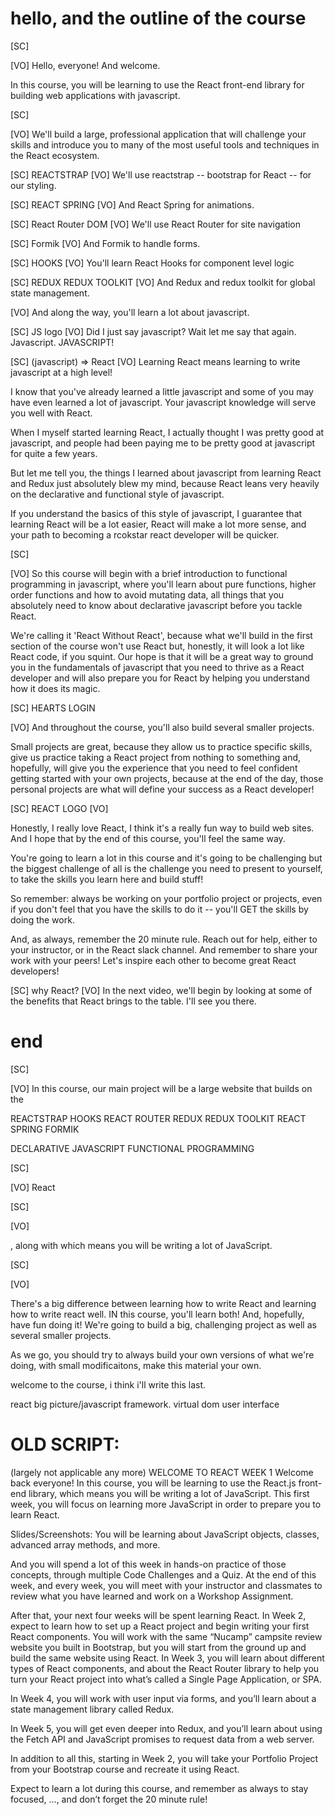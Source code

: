 # hello, and the outline of the course

[SC]

[VO]
Hello, everyone! And welcome.

In this course, you will be learning to use the React front-end library for building web applications with javascript.

[SC]

[VO]
We'll build a large, professional application that will challenge your skills and introduce you to many of the most useful tools and techniques in the React ecosystem.

[SC]
REACTSTRAP
[VO]
We'll use reactstrap -- bootstrap for React -- for our styling.

[SC]
REACT SPRING
[VO]
And React Spring for animations.

[SC]
React Router DOM
[VO]
We'll use React Router for site navigation

[SC]
Formik
[VO]
And Formik to handle forms.

[SC]
HOOKS
[VO]
You'll learn React Hooks for component level logic

[SC]
REDUX
REDUX TOOLKIT
[VO]
And Redux and redux toolkit for global state management.

[VO]
And along the way, you'll learn a lot about javascript.

[SC]
JS logo
[VO]
Did I just say javascript? Wait let me say that again. Javascript. JAVASCRIPT!

[SC]
(javascript) => React
[VO]
Learning React means learning to write javascript at a high level!

I know that you've already learned a little javascript and some of you may have even learned a lot of javascript. Your javascript knowledge will serve you well with React.

When I myself started learning React, I actually thought I was pretty good at javascript, and people had been paying me to be pretty good at javascript for quite a few years.

But let me tell you, the things I learned about javascript from learning React and Redux just absolutely blew my mind, because React leans very heavily on the declarative and functional style of javascript.

If you understand the basics of this style of javascript, I guarantee that learning React will be a lot easier, React will make a lot more sense, and your path to becoming a rcokstar react developer will be quicker.

[SC]

[VO]
So this course will begin with a brief introduction to functional programming in javascript, where you'll learn about pure functions, higher order functions and how to avoid mutating data, all things that you absolutely need to know about declarative javascript before you tackle React.

We're calling it 'React Without React', because what we'll build in the first section of the course won't use React but, honestly, it will look a lot like React code, if you squint. Our hope is that it will be a great way to ground you in the fundamentals of javascript that you need to thrive as a React developer and will also prepare you for React by helping you understand how it does its magic.

[SC]
HEARTS
LOGIN

[VO]
And throughout the course, you'll also build several smaller projects.

Small projects are great, because they allow us to practice specific skills, give us practice taking a React project from nothing to something and, hopefully, will give you the experience that you need to feel confident getting started with your own projects, because at the end of the day, those personal projects are what will define your success as a React developer!

[SC]
REACT LOGO
[VO]

Honestly, I really love React, I think it's a really fun way to build web sites. And I hope that by the end of this course, you'll feel the same way.

You're going to learn a lot in this course and it's going to be challenging but the biggest challenge of all is the challenge you need to present to yourself, to take the skills you learn here and build stuff!

So remember: always be working on your portfolio project or projects, even if you don't feel that you have the skills to do it -- you'll GET the skills by doing the work.

And, as always, remember the 20 minute rule. Reach out for help, either to your instructor, or in the React slack channel. And remember to share your work with your peers! Let's inspire each other to become great React developers!

[SC]
why React?
[VO]
In the next video, we'll begin by looking at some of the benefits that React brings to the table. I'll see you there.

# end

[SC]

[VO]
In this course, our main project will be a large website that builds on the

REACTSTRAP
HOOKS
REACT ROUTER
REDUX
REDUX TOOLKIT
REACT SPRING
FORMIK

DECLARATIVE JAVASCRIPT
FUNCTIONAL PROGRAMMING

[SC]

[VO]
React

[SC]

[VO]

, along with which means you will be writing a lot of JavaScript.

[SC]

[VO]

There's a big difference between learning how to write React and learning how to write react well.
IN this course, you'll learn both! And, hopefully, have fun doing it!
We're going to build a big, challenging project as well as several smaller projects.

As we go, you should try to always build your own versions
of what we're doing, with small modificaitons, make this material your own.

welcome to the course, i think i'll write this last.

react big picture/javascript framework.
virtual dom
user interface

# OLD SCRIPT:

(largely not applicable any more)
WELCOME TO REACT WEEK 1
Welcome back everyone! In this course, you will be learning to use the React.js front-end library, which means you will be writing a lot of JavaScript. This first week, you will focus on learning more JavaScript in order to prepare you to learn React.

Slides/Screenshots:
You will be learning about JavaScript objects, classes, advanced array methods, and more.

And you will spend a lot of this week in hands-on practice of those concepts, through multiple Code Challenges and a Quiz. At the end of this week, and every week, you will meet with your instructor and classmates to review what you have learned and work on a Workshop Assignment.

After that, your next four weeks will be spent learning React. In Week 2, expect to learn how to set up a React project and begin writing your first React components. You will work with the same “Nucamp” campsite review website you built in Bootstrap, but you will start from the ground up and build the same website using React.
In Week 3, you will learn about different types of React components, and about the React Router library to help you turn your React project into what’s called a Single Page Application, or SPA.

In Week 4, you will work with user input via forms, and you’ll learn about a state management library called Redux.

In Week 5, you will get even deeper into Redux, and you’ll learn about using the Fetch API and JavaScript promises to request data from a web server.

In addition to all this, starting in Week 2, you will take your Portfolio Project from your Bootstrap course and recreate it using React.

Expect to learn a lot during this course, and remember as always to stay focused, …, and don’t forget the 20 minute rule!
